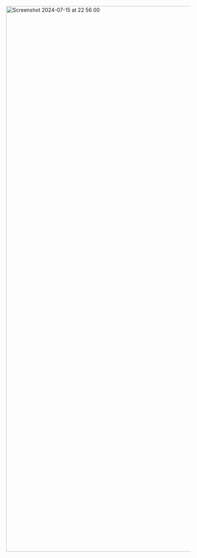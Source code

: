 <img width="1485" alt="Screenshot 2024-07-15 at 22 56 00" src="https://github.com/user-attachments/assets/d201149f-3a26-4cb8-bbb1-868b0cad7985">

